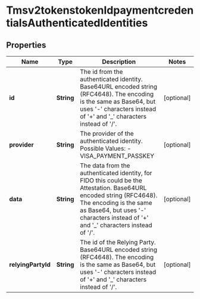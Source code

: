 
# Tmsv2tokenstokenIdpaymentcredentialsAuthenticatedIdentities

## Properties
Name | Type | Description | Notes
------------ | ------------- | ------------- | -------------
**id** | **String** | The id from the authenticated identity.  Base64URL encoded string (RFC4648).   The encoding is the same as Base64, but uses &#39;-&#39; characters instead of &#39;+&#39; and &#39;_&#39; characters instead of &#39;/&#39;.  |  [optional]
**provider** | **String** | The provider of the authenticated identity.  Possible Values:   - VISA_PAYMENT_PASSKEY  |  [optional]
**data** | **String** | The data from the authenticated identity, for FIDO this could be the Attestation. Base64URL encoded string (RFC4648).  The encoding is the same as Base64, but uses &#39;-&#39; characters instead of &#39;+&#39; and &#39;_&#39; characters instead of &#39;/&#39;.  |  [optional]
**relyingPartyId** | **String** | The id of the Relying Party.  Base64URL encoded string (RFC4648).   The encoding is the same as Base64, but uses &#39;-&#39; characters instead of &#39;+&#39; and &#39;_&#39; characters instead of &#39;/&#39;.  |  [optional]



